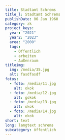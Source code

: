 ```yaml
---
title: Stadtamt Schrems
title_l: Stadtamt Schrems
publishDate: 06 Jan 1960
category: zk
project_keys:
  year: "2021"
  year2: "2023"
  area: "2000"
  tags:
    - Öffentlich
    - arbeiten
    - Außenraum
titleimg:
  img: /media/35.jpg
  alt: fasdfasdf
fotos:
  - foto: /media/11.jpg
    alt: okok
  - foto: /media/12.jpg
    alt: gokok
  - foto: /media/13.jpg
    alt: okok
  - foto: /media/14.jpg
    alt: okok
short: text
long: langtext schrems
subcategory: öffentlich
---
```

